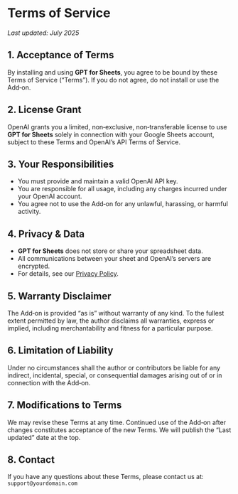 # Terms of Service

_Last updated: July 2025_

## 1. Acceptance of Terms  
By installing and using **GPT for Sheets**, you agree to be bound by these Terms of Service (“Terms”). If you do not agree, do not install or use the Add‑on.

## 2. License Grant  
OpenAI grants you a limited, non‑exclusive, non‑transferable license to use **GPT for Sheets** solely in connection with your Google Sheets account, subject to these Terms and OpenAI’s API Terms of Service.

## 3. Your Responsibilities  
- You must provide and maintain a valid OpenAI API key.  
- You are responsible for all usage, including any charges incurred under your OpenAI account.  
- You agree not to use the Add‑on for any unlawful, harassing, or harmful activity.

## 4. Privacy & Data  
- **GPT for Sheets** does not store or share your spreadsheet data.  
- All communications between your sheet and OpenAI’s servers are encrypted.  
- For details, see our [Privacy Policy](Privacy_Policy_URL).

## 5. Warranty Disclaimer  
The Add‑on is provided “as is” without warranty of any kind. To the fullest extent permitted by law, the author disclaims all warranties, express or implied, including merchantability and fitness for a particular purpose.

## 6. Limitation of Liability  
Under no circumstances shall the author or contributors be liable for any indirect, incidental, special, or consequential damages arising out of or in connection with the Add‑on.

## 7. Modifications to Terms  
We may revise these Terms at any time. Continued use of the Add‑on after changes constitutes acceptance of the new Terms. We will publish the “Last updated” date at the top.

## 8. Contact  
If you have any questions about these Terms, please contact us at:  
`support@yourdomain.com`
